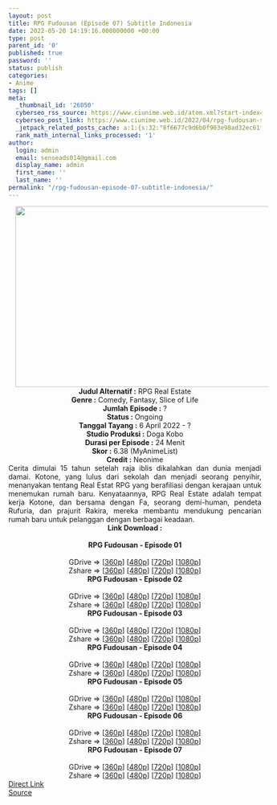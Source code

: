 ```yaml
---
layout: post
title: RPG Fudousan (Episode 07) Subtitle Indonesia
date: 2022-05-20 14:19:16.000000000 +00:00
type: post
parent_id: '0'
published: true
password: ''
status: publish
categories:
- Anime
tags: []
meta:
  _thumbnail_id: '26050'
  cyberseo_rss_source: https://www.ciunime.web.id/atom.xml?start-index=1
  cyberseo_post_link: https://www.ciunime.web.id/2022/04/rpg-fudousan-subtitle-indonesia.html
  _jetpack_related_posts_cache: a:1:{s:32:"8f6677c9d6b0f903e98ad32ec61f8deb";a:2:{s:7:"expires";i:1657886005;s:7:"payload";a:3:{i:0;a:1:{s:2:"id";i:27027;}i:1;a:1:{s:2:"id";i:26931;}i:2;a:1:{s:2:"id";i:26840;}}}}
  rank_math_internal_links_processed: '1'
author:
  login: admin
  email: senseads014@gmail.com
  display_name: admin
  first_name: ''
  last_name: ''
permalink: "/rpg-fudousan-episode-07-subtitle-indonesia/"
---
```

<div class="separator" style="clear: both; text-align: center;"><a href="https://blogger.googleusercontent.com/img/b/R29vZ2xl/AVvXsEjx9ILvfNoqNBR3mmIBlaNqygmGKwYlItqlvUmFp1gdwslUOIXNs_hfh9F6JzBlkV9qyFteGC0psgCg-pib5b4Tq1n6h81INCy2mEuKy1PDteGOYsi85uGpFyyPQiGbPRF481l8Am0ip7KTDA9W3WUlBLDtgu2ofBTGNzOp2sU5Iu-qjpDxCryDPlVO/s1280/RPG%20Fudousan.jpg" style="margin-left: 1em; margin-right: 1em;"><img border="0" data-original-height="720" data-original-width="1280" height="360" src="{{ site.baseurl }}/assets/2022/05/RPG%20Fudousan.jpg" width="640" /></a></div>
<div class="separator" style="clear: both; text-align: center;"></div>
<div style="text-align: center;"><b>Judul</b><b><b> Alternatif</b> :</b> RPG Real Estate</div>
<div style="text-align: center;"><b><b>Genre :</b></b> Comedy, Fantasy, Slice of Life</div>
<div style="text-align: center;"><b>Jumlah Episode :</b> ?<br /><b>Status :&nbsp;</b>Ongoing<br /><b>Tanggal Tayang :</b> 6 April&nbsp;2022 - ?<br /><b>Studio Produksi :</b>&nbsp;Doga Kobo<br /><b>Durasi per Episode :</b> 24 Menit</div>
<div style="text-align: center;"><b>Skor :</b> 6.38 (MyAnimeList)</div>
<div style="text-align: center;"><b>Credit :</b>&nbsp;Neonime</div>
<div style="text-align: center;"></div>
<div style="text-align: justify;">Cerita dimulai 15 tahun setelah raja iblis dikalahkan dan dunia menjadi damai. Kotone, yang lulus dari sekolah dan menjadi seorang penyihir, menanyakan tentang Real Estat RPG yang berafiliasi dengan kerajaan untuk menemukan rumah baru. Kenyataannya, RPG Real Estate adalah tempat kerja Kotone, dan bersama dengan Fa, seorang demi-human, pendeta Rufuria, dan prajurit Rakira, mereka membantu mendukung pencarian rumah baru untuk pelanggan dengan berbagai keadaan.</div>
<div style="text-align: justify;"></div>
<div style="text-align: justify;"></div>
<div style="text-align: center;">
<div style="text-align: center;">
<div style="text-align: left;">
<div style="text-align: center;"><b>Link Download :</b></div>
<div style="text-align: center;"><b><br /></b></div>
<div style="text-align: center;"><span style="text-align: left;"><b>RPG Fudousan&nbsp;</b></span><b>- Episode 01</b></div>
<div style="text-align: center;"><b><br /></b></div>
<div style="text-align: center;">GDrive =&gt; [<a href="https://www.mp4upload.com/vviz04uuhi7l" target="_blank" rel="noopener">360p</a>] [<a href="https://acefile.co/f/71993210/neonime_agen-properti-rpg-01-480p-zip" target="_blank" rel="noopener">480p</a>] [<a href="https://acefile.co/f/71993194/neonime_agen-properti-rpg-01-720p-zip" target="_blank" rel="noopener">720p</a>] [<a href="https://acefile.co/f/71993369/neonime_agen-properti-rpg-01-1080p-zip" target="_blank" rel="noopener">1080p</a>]</div>
<div style="text-align: center;">Zshare =&gt; [<a href="https://www51.zippyshare.com/v/kYL2vgjg/file.html" target="_blank" rel="noopener">360p</a>] [<a href="https://www68.zippyshare.com/v/YhxaZ3Ht/file.html" target="_blank" rel="noopener">480p</a>] [<a href="https://www120.zippyshare.com/v/7UcbgV9A/file.html" target="_blank" rel="noopener">720p</a>] [<a href="https://www23.zippyshare.com/v/RNg8g9xs/file.html" target="_blank" rel="noopener">1080p</a>]</div>
<div style="text-align: center;"></div>
<div style="text-align: center;">
<div><span style="text-align: left;"><b>RPG Fudousan&nbsp;</b></span><b>- Episode 02</b></div>
<div><b><br /></b></div>
<div>GDrive =&gt; [<a href="http://www.solidfiles.com/v/eWpN5gGxa5veX" target="_blank" rel="noopener">360p</a>] [<a href="https://acefile.co/f/72637293/neonime_agen-properti-r-p-g-02-480p-zip" target="_blank" rel="noopener">480p</a>] [<a href="https://acefile.co/f/72637597/neonime_agen-properti-r-p-g-02-720p-zip" target="_blank" rel="noopener">720p</a>] [<a href="https://acefile.co/f/72638010/neonime_agen-properti-r-p-g-02-1080p-zip" target="_blank" rel="noopener">1080p</a>]</div>
<div>Zshare =&gt; [<a href="https://www31.zippyshare.com/v/44NluULN/file.html" target="_blank" rel="noopener">360p</a>] [<a href="https://www114.zippyshare.com/v/yxEtU1VZ/file.html" target="_blank" rel="noopener">480p</a>] [<a href="https://www81.zippyshare.com/v/qZ33XscI/file.html" target="_blank" rel="noopener">720p</a>] [<a href="https://www13.zippyshare.com/v/bOjU1LrK/file.html" target="_blank" rel="noopener">1080p</a>]</div>
<div></div>
<div>
<div><span style="text-align: left;"><b>RPG Fudousan&nbsp;</b></span><b>- Episode 03</b></div>
<div><b><br /></b></div>
<div>GDrive =&gt; [<a href="https://www.mp4upload.com/ipkrfqu6gtsw" target="_blank" rel="noopener">360p</a>] [<a href="https://acefile.co/f/73088606/neonime_agen_properti_r-p-g_-_03-480p-zip" target="_blank" rel="noopener">480p</a>] [<a href="https://acefile.co/f/73088833/neonime_agen_properti_r-p-g_-_03-720p-zip" target="_blank" rel="noopener">720p</a>] [<a href="https://acefile.co/f/73089190/neonime_agen_properti_r-p-g_-_03-1080p-zip" target="_blank" rel="noopener">1080p</a>]</div>
<div>Zshare =&gt; [<a href="https://www22.zippyshare.com/v/HyvTyLmU/file.html" target="_blank" rel="noopener">360p</a>] [<a href="https://www118.zippyshare.com/v/gDbRX3AG/file.html" target="_blank" rel="noopener">480p</a>] [<a href="https://www28.zippyshare.com/v/AHHkgz6Q/file.html" target="_blank" rel="noopener">720p</a>] [<a href="https://www23.zippyshare.com/v/rtQzxtEs/file.html" target="_blank" rel="noopener">1080p</a>]</div>
</div>
<div></div>
<div>
<div><span style="text-align: left;"><b>RPG Fudousan&nbsp;</b></span><b>- Episode 04</b></div>
<div><b><br /></b></div>
<div>GDrive =&gt; [<a href="http://www.solidfiles.com/v/QnwYW3GGmQxRp" target="_blank" rel="noopener">360p</a>] [<a href="https://acefile.co/f/73645252/neonime_agen-properti-r-p-g-04-480p-zip" target="_blank" rel="noopener">480p</a>] [<a href="https://acefile.co/f/73645431/neonime_agen-properti-r-p-g-04-720p-zip" target="_blank" rel="noopener">720p</a>] [<a href="https://acefile.co/f/73645620/neonime_agen-properti-r-p-g-04-1080p-zip" target="_blank" rel="noopener">1080p</a>]</div>
<div>Zshare =&gt; [<a href="https://www61.zippyshare.com/v/CoMxEz4Q/file.html" target="_blank" rel="noopener">360p</a>] [<a href="https://www61.zippyshare.com/v/1Tm3A6I0/file.html" target="_blank" rel="noopener">480p</a>] [<a href="https://www61.zippyshare.com/v/ehf9v0GY/file.html" target="_blank" rel="noopener">720p</a>] [<a href="https://www60.zippyshare.com/v/eOuosSZ5/file.html" target="_blank" rel="noopener">1080p</a>]</div>
</div>
<div></div>
<div>
<div><span style="text-align: left;"><b>RPG Fudousan&nbsp;</b></span><b>- Episode 05</b></div>
<div><b><br /></b></div>
<div>GDrive =&gt; [<a href="http://www.solidfiles.com/v/MWvW4yr7RVkQK" target="_blank" rel="noopener">360p</a>] [<a href="https://acefile.co/f/74079074/neonime_agen-properti-r-p-g-05-480p-zip" target="_blank" rel="noopener">480p</a>] [<a href="https://acefile.co/f/74079433/neonime_agen-properti-r-p-g-05-720p-zip" target="_blank" rel="noopener">720p</a>] [<a href="https://acefile.co/f/74079763/neonime_agen-properti-r-p-g-05-1080p-zip" target="_blank" rel="noopener">1080p</a>]</div>
<div>Zshare =&gt; [<a href="https://www3.zippyshare.com/v/86A1osG7/file.html" target="_blank" rel="noopener">360p</a>] [<a href="https://www63.zippyshare.com/v/GGUuq5aI/file.html" target="_blank" rel="noopener">480p</a>] [<a href="https://www30.zippyshare.com/v/LFUxSglJ/file.html" target="_blank" rel="noopener">720p</a>] [<a href="https://www17.zippyshare.com/v/fkqP5dJd/file.html" target="_blank" rel="noopener">1080p</a>]</div>
</div>
<div></div>
<div>
<div><span style="text-align: left;"><b>RPG Fudousan&nbsp;</b></span><b>- Episode 06</b></div>
<div><b><br /></b></div>
<div>GDrive =&gt; [<a href="https://www.mp4upload.com/q4u1nwjcnp5h" target="_blank" rel="noopener">360p</a>] [<a href="https://acefile.co/f/74607839/neonime_agen-properti-r-p-g-06-480p-zip" target="_blank" rel="noopener">480p</a>] [<a href="https://acefile.co/f/74608005/neonime_agen-properti-r-p-g-06-720p-zip" target="_blank" rel="noopener">720p</a>] [<a href="https://acefile.co/f/74608206/neonime_agen-properti-r-p-g-06-1080p-zip" target="_blank" rel="noopener">1080p</a>]</div>
<div>Zshare =&gt; [<a href="https://www12.zippyshare.com/v/ohytlty0/file.html" target="_blank" rel="noopener">360p</a>] [<a href="https://www98.zippyshare.com/v/VUDEbycS/file.html" target="_blank" rel="noopener">480p</a>] [<a href="https://www111.zippyshare.com/v/nzRUlRVV/file.html" target="_blank" rel="noopener">720p</a>] [<a href="https://www111.zippyshare.com/v/dgxVoBJI/file.html" target="_blank" rel="noopener">1080p</a>]</div>
</div>
<div></div>
<div>
<div><span style="text-align: left;"><b>RPG Fudousan&nbsp;</b></span><b>- Episode 07</b></div>
<div><b><br /></b></div>
<div>GDrive =&gt; [<a href="http://www.solidfiles.com/v/nkQB3mkMRgA3V" target="_blank" rel="noopener">360p</a>] [<a href="https://acefile.co/f/75106199/neonime_agen_properti_r-p-g_-_07-480p-zip" target="_blank" rel="noopener">480p</a>] [<a href="https://acefile.co/f/75106247/neonime_agen_properti_r-p-g_-_07-720p-zip" target="_blank" rel="noopener">720p</a>] [<a href="https://acefile.co/f/75106492/neonime_agen_properti_r-p-g_-_07-1080p-zip" target="_blank" rel="noopener">1080p</a>]</div>
<div>Zshare =&gt; [<a href="https://www25.zippyshare.com/v/iNpvVKtZ/file.html" target="_blank" rel="noopener">360p</a>] [<a href="https://www91.zippyshare.com/v/uHue5hlT/file.html" target="_blank" rel="noopener">480p</a>] [<a href="https://www42.zippyshare.com/v/Axs1TrPY/file.html" target="_blank" rel="noopener">720p</a>] [<a href="https://www8.zippyshare.com/v/TPaKDg1v/file.html" target="_blank" rel="noopener">1080p</a>]</div>
</div>
</div>
</div>
</div>
</div>
<link rel="stylesheet" href="https://cdnjs.cloudflare.com/ajax/libs/font-awesome/4.7.0/css/font-awesome.min.css" />
<div class="divbtn"> <a href="https://handymansurrender.com/fihup8buzv?key=94550f7ce39444073321dde3b8782f97" class="btn"><i class="fa fa-download"></i> Direct Link</a> <br /><a href="https://www.ciunime.web.id/2022/04/rpg-fudousan-subtitle-indonesia.html">Source</a> </div>
